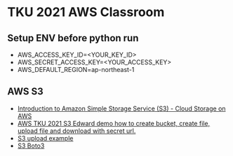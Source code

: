 # TKU 2021 AWS Classroom

## Setup ENV before python run
* AWS_ACCESS_KEY_ID=<YOUR_KEY_ID>
* AWS_SECRET_ACCESS_KEY=<YOUR_ACCESS_KEY>
* AWS_DEFAULT_REGION=ap-northeast-1

## AWS S3
* [Introduction to Amazon Simple Storage Service (S3) - Cloud Storage on AWS](https://www.youtube.com/watch?v=77lMCiiMilo)
* [AWS TKU 2021 S3 Edward demo how to create bucket, create file, upload file and download with secret url.](https://youtu.be/qTylHm_Setc)
* [S3 upload example](https://gist.github.com/edwardinubuntu/8acf3c2aea085732a8eccf8df46bba5a)
* [S3 Boto3](https://boto3.amazonaws.com/v1/documentation/api/latest/reference/services/s3.html)
